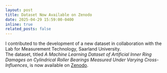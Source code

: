```yaml
---
layout: post
title: Dataset Now Available on Zenodo
date: 2025-04-29 15:59:00-0400
inline: true
related_posts: false
---
```


I contributed to the development of a new dataset in collaboration with the Lab for Measurement Technology, Saarland University.  
The dataset, titled *A Machine Learning Dataset of Artificial Inner Ring Damages on Cylindrical Roller Bearings Measured Under Varying Cross-Influences*, is now available on [Zenodo](https://zenodo.org/records/11108503).
